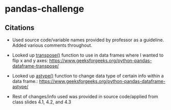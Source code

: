 # pandas-challenge

## Citations

- Used source code/variable names provided by professor as a guideline. Added various comments throughout.

- Looked up [transpose()](https://www.geeksforgeeks.org/python-pandas-dataframe-transpose/) function to use in data frames where I wanted to flip x and y axes:
https://www.geeksforgeeks.org/python-pandas-dataframe-transpose/

- Looked up [astype()](https://www.geeksforgeeks.org/python-pandas-dataframe-astype/) function to change data type of certain info within a data frame.:
https://www.geeksforgeeks.org/python-pandas-dataframe-astype/

- Rest of changes/info used was provided in source code/applied from class slides 4.1, 4.2, and 4.3